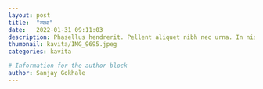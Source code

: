 ```yaml
---
layout: post
title:  "व्यथा"
date:   2022-01-31 09:11:03
description: Phasellus hendrerit. Pellent aliquet nibh nec urna. In nis aliquet vel, dapibus id,mattis.
thumbnail: kavita/IMG_9695.jpeg
categories: kavita

# Information for the author block
author: Sanjay Gokhale
---
```


